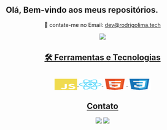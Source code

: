 ## Olá, Bem-vindo aos meus repositórios.
<div align="center">
  
 👯 contate-me no Email: dev@rodrigolima.tech
<div>
<a href="https://github.com/zrodrigolimaz">
<img height="165em" src="https://github-readme-stats.vercel.app/api/top-langs/?username=zrodrigolimaz&layout=compact&langs_count=7&theme=react"/>
</div>
<h2>🛠️ Ferramentas e Tecnologias </h2>
<div style="display: inline_block"><br>
<img align="center" alt="Rodrigo-Js" height="30" width="60" src="https://raw.githubusercontent.com/devicons/devicon/master/icons/javascript/javascript-plain.svg">
<img align="center" alt="-React" height="30" width="60" src="https://raw.githubusercontent.com/devicons/devicon/master/icons/react/react-original.svg">
<img align="center" alt="-HTML" height="30" width="60" src="https://raw.githubusercontent.com/devicons/devicon/master/icons/html5/html5-original.svg">
<img align="center" alt="-CSS" height="30" width="60" src="https://raw.githubusercontent.com/devicons/devicon/master/icons/css3/css3-original.svg">
</div>
 

  ##
 
<div> 
 <h2> Contato</h2>
  <a href = "mailto:dev@rodrigolima.tech"><img src="https://img.shields.io/badge/-Gmail-%23333?style=for-the-badge&logo=gmail&logoColor=white" target="_blank"></a>
  <a href="https://www.linkedin.com/in/zrodrigolimaz/" target="_blank"><img src="https://img.shields.io/badge/-LinkedIn-%230077B5?style=for-the-badge&logo=linkedin&logoColor=white" target="_blank"></a> 

</div> 
</div>
</div>

